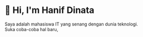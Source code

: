 # 👋 Hi, I'm Hanif Dinata

Saya adalah mahasiswa IT yang senang dengan dunia teknologi.  
Suka coba-coba hal baru,

